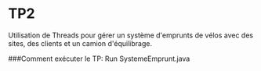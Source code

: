 # TP2
Utilisation de Threads pour gérer un système d'emprunts de vélos avec des sites, des clients et un camion d'équilibrage.

###Comment exécuter le TP:
Run SystemeEmprunt.java
